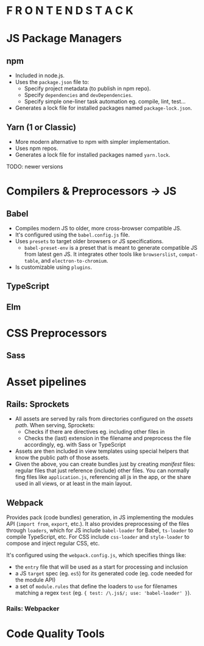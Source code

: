 F R O N T E N D   S T A C K
===========================

JS Package Managers
===================

npm
---

- Included in node.js.
- Uses the `package.json` file to:
  - Specify project metadata (to publish in npm repo).
  - Specify `dependencies` and `devDependencies`.
  - Specify simple one-liner task automation eg. compile, lint, test...
- Generates a lock file for installed packages named `package-lock.json`.

Yarn (1 or Classic)
-------------------

- More modern alternative to npm with simpler implementation.
- Uses npm repos.
- Generates a lock file for installed packages named `yarn.lock`.

TODO: newer versions

Compilers & Preprocessors -> JS
===============================

Babel
-----

- Compiles modern JS to older, more cross-browser compatible JS.
- It's configured using the `babel.config.js` file.
- Uses `presets` to target older browsers or JS specifications.
  - `babel-preset-env` is a preset that is meant to generate compatible JS from latest gen JS. It integrates other tools like `browserslist`, `compat-table`, and `electron-to-chromium`. 
- Is customizable using `plugins`.

TypeScript
----------

Elm
---

CSS Preprocessors
=================

Sass
----

Asset pipelines
===============

Rails: Sprockets
----------------

- All assets are served by rails from directories configured on the _assets path_. When serving, Sprockets:
  - Checks if there are directives eg. including other files in
  - Checks the (last) extension in the filename and preprocess the file accordingly, eg. with Sass or TypeScript
- Assets are then included in view templates using special helpers that know the public path of those assets.
- Given the above, you can create bundles just by creating _manifest_ files: regular files that just reference (include) other files. You can normally fing files like `application.js`, referencing all js in the app, or the share used in all views, or at least in the main layout.

Webpack
-------

Provides pack (code bundles) generation, in JS implementing the modules API (`import from`, `export`, etc.). It also provides preprocessing of the files through `loaders`, which for JS include `babel-loader` for Babel, `ts-loader` to compile TypeScript, etc. For CSS include `css-loader` and `style-loader` to compose and inject regular CSS, etc.

It's configured using the `webpack.config.js`, which specifies things like:
  - the `entry` file that will be used as a start for processing and inclusion
  - a JS `target` spec (eg. `es5`) for its generated code (eg. code needed for the module API)
  - a set of `module.rules` that define the loaders to `use` for filenames matching a regex `test` (eg. `{ test: /\.js$/; use: 'babel-loader' }`).

### Rails: Webpacker



Code Quality Tools
==================
